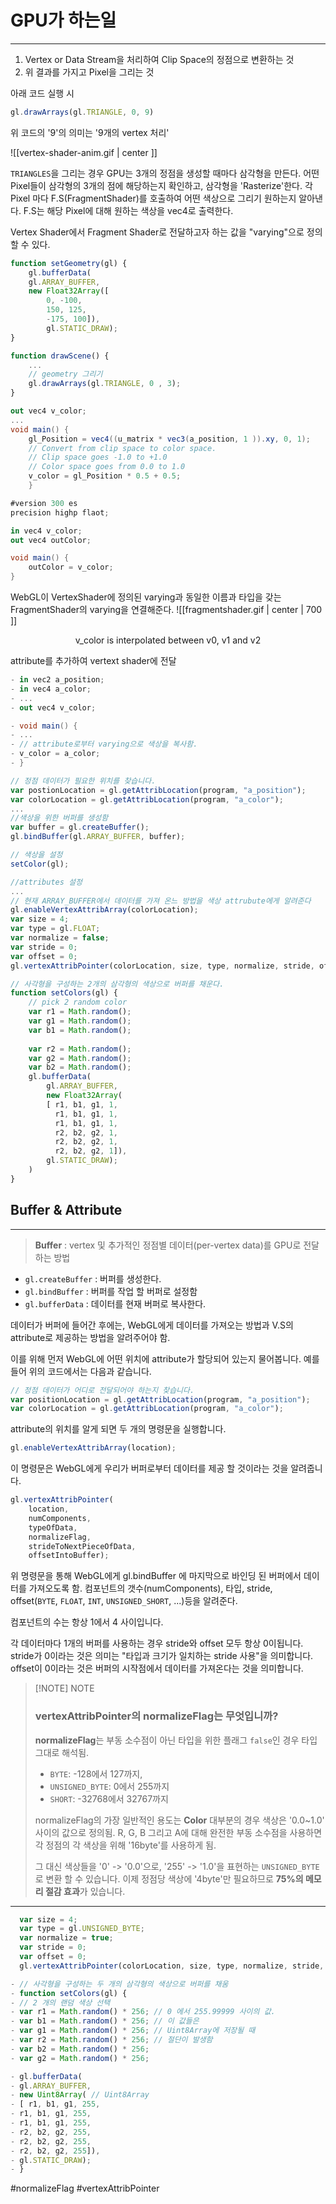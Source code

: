 # GPU가 하는일
---
1. Vertex or Data Stream을 처리하여 Clip Space의 정점으로 변환하는 것
2. 위 결과를 가지고 Pixel을 그리는 것

아래 코드 실행 시 
```js
gl.drawArrays(gl.TRIANGLE, 0, 9)
```

위 코드의 '9'의 의미는 '9개의 vertex 처리'

![[vertex-shader-anim.gif | center ]]

`TRIANGLES`을 그리는 경우 GPU는 3개의 정점을 생성할 때마다 삼각형을 만든다. 
어떤 Pixel들이 삼각형의 3개의 점에 해당하는지 확인하고, 삼각형을 'Rasterize'한다. 각 Pixel 마다 F.S(FragmentShader)를 호출하여 어떤 색상으로 그리기 원하는지 알아낸다. F.S는 해당 Pixel에 대해 원하는 색상을 vec4로 출력한다.

Vertex Shader에서 Fragment Shader로 전달하고자 하는 값을 "varying"으로 정의할 수 있다.

```js title:'Triangle Coordi'
function setGeometry(gl) {
	gl.bufferData(
	gl.ARRAY_BUFFER, 
	new Float32Array([
		0, -100,
		150, 125,
		-175, 100]),
		gl.STATIC_DRAW);
}
```

```js title='Draw 3 Vertex'
function drawScene() {
	...
	// geometry 그리기 
	gl.drawArrays(gl.TRIANGLE, 0 , 3);
}
```

```cs title:'Vertex Shader Code'
out vec4 v_color;
...
void main() { 
	gl_Position = vec4((u_matrix * vec3(a_position, 1 )).xy, 0, 1);
	// Convert from clip space to color space.
	// Clip space goes -1.0 to +1.0
	// Color space goes from 0.0 to 1.0
	v_color = gl_Position * 0.5 + 0.5;
	}
```

```cs title:'Fragment Shader Code'
#version 300 es
precision highp flaot;

in vec4 v_color;
out vec4 outColor;

void main() { 
	outColor = v_color;
}
```

 WebGL이 VertexShader에 정의된 varying과 동일한 이름과 타입을 갖는 FragmentShader의 varying을 연결해준다. 
![[fragmentshader.gif  | center | 700 ]]

<center>v_color is interpolated between v0, v1 and v2</center>


attribute를 추가하여  vertext shader에 전달


``` cs hl:2 ar:9 title:'varying Example'
- in vec2 a_position;
- in vec4 a_color;
- ...
- out vec4 v_color;

- void main() {
- ...
- // attribute로부터 varying으로 색상을 복사함.
- v_color = a_color;
- }
```

```js 
// 정점 데이터가 필요한 위치를 찾습니다.
var postionLocation = gl.getAttribLocation(program, "a_position");
var colorLocation = gl.getAttribLocation(program, "a_color");
...
//색상을 위한 버퍼를 생성함
var buffer = gl.createBuffer();
gl.bindBuffer(gl.ARRAY_BUFFER, buffer);

// 색상을 설정
setColor(gl);

//attributes 설정
...
// 현재 ARRAY_BUFFER에서 데이터를 가져 온느 방법을 색상 attrubute에게 알려준다
gl.enableVertexAttribArray(colorLocation);
var size = 4;
var type = gl.FLOAT;
var normalize = false;
var stride = 0;
var offset = 0;
gl.vertexAttribPointer(colorLocation, size, type, normalize, stride, offset);

// 사각형을 구성하는 2개의 삼각형의 색상으로 버퍼를 채운다.
function setColors(gl) {
	// pick 2 random color
	var r1 = Math.random();
	var g1 = Math.random();
	var b1 = Math.random();
	
	var r2 = Math.random();
	var g2 = Math.random();
	var b2 = Math.random();
	gl.bufferData(
		gl.ARRAY_BUFFER, 
		new Float32Array(
		[ r1, b1, g1, 1,
		  r1, b1, g1, 1,
		  r1, b1, g1, 1,
		  r2, b2, g2, 1,
		  r2, b2, g2, 1,
		  r2, b2, g2, 1]),
		gl.STATIC_DRAW);
	)
}

```

## Buffer & Attribute
---

> **Buffer** : vertex 및 추가적인 정점별 데이터(per-vertex data)를 GPU로 전달하는 방법


- `gl.createBuffer` : 버퍼를 생성한다.
- `gl.bindBuffer` : 버퍼를 작업 할 버퍼로 설정함
- `gl.bufferData` : 데이터를 현재 버퍼로 복사한다.

데이터가 버퍼에 들어간 후에는, WebGL에게 데이터를 가져오는 방법과 V.S의 attribute로 제공하는 방법을 알려주어야 함.

이를 위해 먼저 WebGL에 어떤 위치에 attribute가 할당되어 있는지 물어봅니다. 예를 들어 위의 코드에서는 다음과 같습니다.

``` js
// 정점 데이터가 어디로 전달되어야 하는지 찾습니다.
var positionLocation = gl.getAttribLocation(program, "a_position");
var colorLocation = gl.getAttribLocation(program, "a_color");
```

attribute의 위치를 알게 되면 두 개의 명령문을 실행합니다.

```js
gl.enableVertexAttribArray(location);
```

이 명령문은 WebGL에게 우리가 버퍼로부터 데이터를 제공 할 것이라는 것을 알려줍니다.

```js
gl.vertexAttribPointer(
    location,
    numComponents,
    typeOfData,
    normalizeFlag,
    strideToNextPieceOfData,
    offsetIntoBuffer);
```

위 명령문을 통해 WebGL에게 gl.bindBuffer 에 마지막으로 바인딩 된 버퍼에서 데이터를 가져오도록 함.  컴포넌트의 갯수(numComponents), 타입, stride, offset(`BYTE`, `FLOAT`, `INT`, `UNSIGNED_SHORT`, ...)등을 알려준다. 

컴포넌트의 수는 항상 1에서 4 사이입니다.

각 데이터마다 1개의 버퍼를 사용하는 경우 stride와 offset 모두 항상 0이됩니다.
stride가 0이라는 것은 의미는 "타입과 크기가 일치하는 stride 사용"을 의미합니다.
offset이 0이라는 것은 버퍼의 시작점에서 데이터를 가져온다는 것을 의미합니다.


> [!NOTE] NOTE
> 
> ### vertexAttribPointer의 normalizeFlag는 무엇입니까?
> **normalizeFlag**는 부동 소수점이 아닌 타입을 위한 플래그
> `false`인 경우  타입 그대로 해석됨.
>  - `BYTE`: -128에서 127까지, 
>  - `UNSIGNED_BYTE`:  0에서 255까지 
>  - `SHORT`: -32768에서 32767까지 
>
> normalizeFlag의  가장 일반적인 용도는 **Color**
>  대부분의 경우 색상은 '0.0~1.0' 사이의 값으로 정의됨.
>  R, G, B 그리고 A에 대해 완전한 부동 소수점을 사용하면 각 정점의 각 색상을 위해 '16byte'를 사용하게 됨.
>  
>그 대신 색상들을 '0' -> '0.0'으로, '255' -> '1.0'을 표현하는 `UNSIGNED_BYTE`로 변환 할 수 있습니다. 이제 정점당 색상에  '4byte'만 필요하므로 **75%의 메모리 절감 효과**가 있습니다.
****

``` js hl:2,3
  var size = 4;
  var type = gl.UNSIGNED_BYTE;
  var normalize = true;
  var stride = 0;
  var offset = 0;
  gl.vertexAttribPointer(colorLocation, size, type, normalize, stride, offset);
```

```js title:'버퍼를 색상으로 채울 때'
- // 사각형을 구성하는 두 개의 삼각형의 색상으로 버퍼를 채움
- function setColors(gl) {
- // 2 개의 랜덤 색상 선택
- var r1 = Math.random() * 256; // 0 에서 255.99999 사이의 값.
- var b1 = Math.random() * 256; // 이 값들은
- var g1 = Math.random() * 256; // Uint8Array에 저장될 때
- var r2 = Math.random() * 256; // 절단이 발생함
- var b2 = Math.random() * 256;
- var g2 = Math.random() * 256;

- gl.bufferData(
- gl.ARRAY_BUFFER,
- new Uint8Array( // Uint8Array
- [ r1, b1, g1, 255,
- r1, b1, g1, 255,
- r1, b1, g1, 255,
- r2, b2, g2, 255,
- r2, b2, g2, 255,
- r2, b2, g2, 255]),
- gl.STATIC_DRAW);
- }
```

#normalizeFlag #vertexAttribPointer